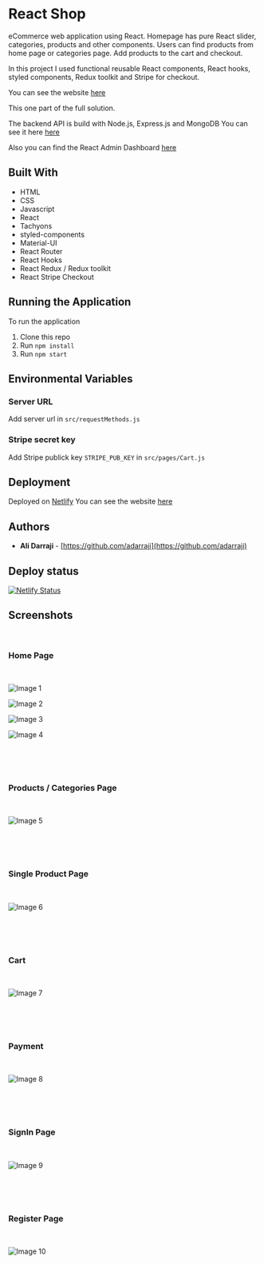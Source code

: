 # React Shop

eCommerce web application using React. Homepage has pure React slider, categories, products and other components. Users can find products from home page or categories page. Add products to the cart and checkout.

In this project I used functional reusable React components, React hooks, styled components, Redux toolkit and Stripe for checkout.

You can see the website [here](https://react-shop3.netlify.app/)

This one part of the full solution. 

The backend API is build with Node.js, Express.js and MongoDB You can see it here [here](https://github.com/adarraji/node-shop-api)

Also you can find the React Admin Dashboard [here](https://github.com/adarraji/react-shop-admin)

## Built With

* HTML
* CSS
* Javascript
* React
* Tachyons
* styled-components
* Material-UI
* React Router
* React Hooks
* React Redux / Redux toolkit
* React Stripe Checkout


## Running the Application

To run the application

1. Clone this repo
2. Run `npm install`
3. Run `npm start`


## Environmental Variables

### Server URL

Add server url in  `src/requestMethods.js`

### Stripe secret key

Add Stripe publick key `STRIPE_PUB_KEY` in `src/pages/Cart.js`


## Deployment

Deployed on [Netlify](https://netlify.com)
You can see the website [here](https://react-shop3.netlify.app/)


## Authors

- **Ali Darraji** - [https://github.com/adarraji](https://github.com/adarraji)

## Deploy status

[![Netlify Status](https://api.netlify.com/api/v1/badges/ea77095e-eedc-4248-88f6-c28c20fcb200/deploy-status)](https://app.netlify.com/sites/react-shop3/deploys)


## Screenshots
<br />

### Home Page

<br />

![Image 1](./images/image-01.png)
<br />

![Image 2](./images/image-02.png)
<br />

![Image 3](./images/image-03.png)
<br />

![Image 4](./images/image-04.png)
<br />

<br />
<br />
<br />


### Products / Categories Page

<br />

![Image 5](./images/image-05.png)
<br />

<br />
<br />
<br />

### Single Product Page

<br />

![Image 6](./images/image-06.png)
<br />

<br />
<br />
<br />

### Cart

<br />

![Image 7](./images/image-07.png)
<br />

<br />
<br />
<br />

### Payment

<br />

![Image 8](./images/image-08.png)
<br />

<br />
<br />
<br />

### SignIn Page

<br />

![Image 9](./images/image-09.png)
<br />

<br />
<br />
<br />

### Register Page

<br />

![Image 10](./images/image-10.png)
<br />

<br />
<br />
<br />